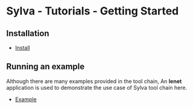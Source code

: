 # Sylva - Tutorials - Getting Started

## Installation

- [Install](./Installation.md)

## Running an example

Although there are many examples provided in the tool chain, An __lenet__ application is used to demonstrate the use case of Sylva tool chain here.

- [Example](./Tutorial_lenet5.md)
